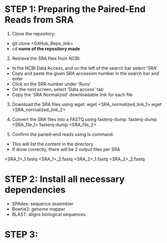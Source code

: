 # STEP 1: Preparing the Paired-End Reads from SRA

1. Clone the repository:
- git clone <GitHub_Repo_link>
- cd **name of the repository made**

2. Retrieve the SRA files from NCBI:
- In the NCBI Data Access, and on the left of the search bar select 'SRA'
- Copy and paste the given SRA accession number in the search bar and enter
- Click on the SRR number under 'Runs'
- On the next screen, select 'Data access' tab
- Copy the 'SRA Normalized' downloadable link for each file

3. Download the SRA files using wget:
wget <SRA_normalized_link_1>
wget <SRA_normalized_link_2>

4. Convert the SRA files into a FASTQ using fasterq-dump:
fasterq-dump <SRA_file_1>
fasterq-dump <SRA_file_2>

5. Confirm the paried-end reads using ls command:
- This will list the content in the directory
- If done correctly, there will be 2 output files per SRA

<SRA_1>_1.fastq <SRA_1>_2.fastq <SRA_2>_1.fastq <SRA_2>_2.fastq

# STEP 2: Install all necessary dependencies

- SPAdes: sequence assembler
- Bowtie2: genome mapper
- BLAST: aligns biological sequences

# STEP 3: 
